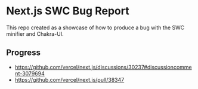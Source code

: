 # Next.js SWC Bug Report

This repo created as a showcase of how to produce a bug with the SWC minifier and Chakra-UI.

## Progress
- https://github.com/vercel/next.js/discussions/30237#discussioncomment-3079694
- https://github.com/vercel/next.js/pull/38347
